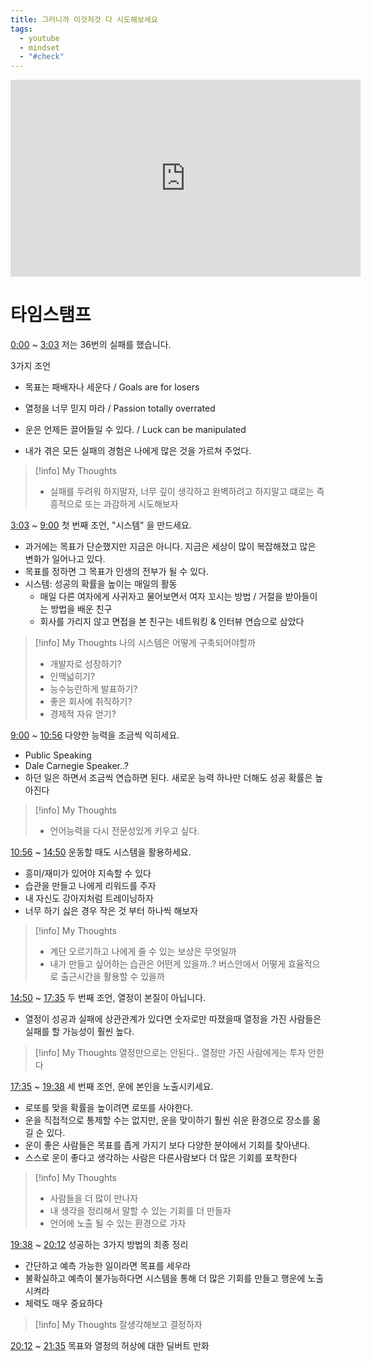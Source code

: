 ```yaml
---
title: 그러니까 이것저것 다 시도해보세요
tags:
  - youtube
  - mindset
  - "#check"
---
```

 
<iframe Width="560" Height="315"  src="https://www.youtube.com/embed/nSQudySPmW4"title="YouTube video player" frameborder="0" allow="accelerometer; autoplay; clipboard-write; encrypted-media; gyroscope; picture-in-picture" allowfullscreen> </iframe>


# 타임스탬프 

[0:00](https://www.youtube.com/watch?v=nSQudySPmW4&t=0s) ~ [3:03](https://www.youtube.com/watch?v=nSQudySPmW4&t=183s) 저는 36번의 실패를 했습니다. 

3가지 조언
- 목표는 패배자나 세운다 / Goals are for losers
- 열정을 너무 믿지 마라 / Passion totally overrated 
- 운은 언제든 끌어들일 수 있다. / Luck can be manipulated

- 내가 겪은 모든 실패의 경험은 나에게 많은 것을 가르쳐 주었다.
> [!info] My Thoughts
> - 실패를 두려워 하지말자, 너무 깊이 생각하고 완벽하려고 하지말고 떄로는 즉흥적으로 또는 과감하게 시도해보자

[3:03](https://www.youtube.com/watch?v=nSQudySPmW4&t=183s) ~ [9:00](https://www.youtube.com/watch?v=nSQudySPmW4&t=540s) 첫 번째 조언, "시스템" 을 만드세요. 
- 과거에는 목표가 단순했지만 지금은 아니다. 지금은 세상이 많이 복잡해졌고 많은 변화가 일어나고 있다.
- 목표를 정하면 그 목표가 인생의 전부가 될 수 있다.
- 시스템: 성공의 확률을 높이는 매일의 활동  
	- 매일 다른 여자에게 사귀자고 물어보면서 여자 꼬시는 방법 / 거절을 받아들이는 방법을 배운 친구
	- 회사를 가리지 않고 면접을 본 친구는 네트워킹 & 인터뷰 연습으로 삼았다
> [!info] My Thoughts
> 나의 시스템은 어떻게 구축되어야할까
> - 개발자로 성장하기?
> - 인맥넓히기? 
> - 능수능란하게 발표하기?
> - 좋은 회사에 취직하기?
> - 경제적 자유 얻기?


[9:00](https://www.youtube.com/watch?v=nSQudySPmW4&t=540s) ~ [10:56](https://www.youtube.com/watch?v=nSQudySPmW4&t=656s) 다양한 능력을 조금씩 익히세요. 
- Public Speaking 
- Dale Carnegie Speaker..?
- 하던 일은 하면서 조금씩 연습하면 된다. 새로운 능력 하나만 더해도 성공 확률은 높아진다
> [!info] My Thoughts
> - 언어능력을 다시 전문성있게 키우고 싶다.


[10:56](https://www.youtube.com/watch?v=nSQudySPmW4&t=656s) ~ [14:50](https://www.youtube.com/watch?v=nSQudySPmW4&t=890s) 운동할 때도 시스템을 활용하세요. 
- 흥미/재미가 있어야 지속할 수 있다 
- 습관을 만들고 나에게 리워드를 주자 
- 내 자신도 강아지처럼 트레이닝하자 
- 너무 하기 싫은 경우 작은 것 부터 하나씩 해보자 
> [!info] My Thoughts
> - 계단 오르기하고 나에게 줄 수 있는 보상은 무엇일까
> - 내가 만들고 싶어하는 습관은 어떤게 있을까..? 버스안에서 어떻게 효율적으로 출근시간을 활용할 수 있을까


[14:50](https://www.youtube.com/watch?v=nSQudySPmW4&t=890s) ~ [17:35](https://www.youtube.com/watch?v=nSQudySPmW4&t=1055s) 두 번째 조언, 열정이 본질이 아닙니다. 
- 열정이 성공과 실패에 상관관계가 있다면 숫자로만 따졌을때 열정을 가진 사람들은 실패를 할 가능성이 훨씬 높다. 
> [!info] My Thoughts
> 열정만으로는 안된다.. 열정만 가진 사람에게는 투자 안한다


[17:35](https://www.youtube.com/watch?v=nSQudySPmW4&t=1055s) ~ [19:38](https://www.youtube.com/watch?v=nSQudySPmW4&t=1178s) 세 번째 조언, 운에 본인을 노출시키세요. 
- 로또를 맞을 확률을 높이려면 로또를 사야한다.
- 운을 직접적으로 통제할 수는 없지만, 운을 맞이하기 훨씬 쉬운 환경으로 장소를 옮길 순 있다.
- 운이 좋은 사람들은 목표를 좁게 가지기 보다 다양한 분야에서 기회를 찾아낸다.
- 스스로 운이 좋다고 생각하는 사람은 다른사람보다 더 많은 기회를 포착한다
> [!info] My Thoughts
> - 사람들을 더 많이 만나자
> - 내 생각을 정리해서 말할 수 있는 기회를 더 만들자
> - 언어에 노출 될 수 있는 환경으로 가자


[19:38](https://www.youtube.com/watch?v=nSQudySPmW4&t=1178s) ~ [20:12](https://www.youtube.com/watch?v=nSQudySPmW4&t=1212s) 성공하는 3가지 방법의 최종 정리 
- 간단하고 예측 가능한 일이라면 목표를 세우라
- 불확실하고 예측이 불가능하다면 시스템을 통해 더 많은 기회를 만들고 행운에 노출시켜라
- 체력도 매우 중요하다
> [!info] My Thoughts
> 잘생각해보고 결정하자


[20:12](https://www.youtube.com/watch?v=nSQudySPmW4&t=1212s) ~ [21:35](https://www.youtube.com/watch?v=nSQudySPmW4&t=1295s) 목표와 열정의 허상에 대한 딜버트 만화

